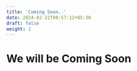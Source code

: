 ```yaml
---
title: 'Coming Soon..'
date: 2024-02-22T08:57:12+05:30
draft: false
weight: 1
---
```


# We will be Coming Soon

